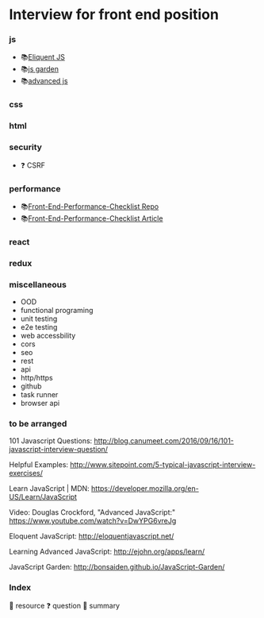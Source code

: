 # Interview for front end position


### js
* :books:[Eliquent JS](https://eloquentjavascript.net/)
* :books:[js garden](http://bonsaiden.github.io/JavaScript-Garden/)
* :books:[advanced js](https://www.youtube.com/watch?v=DwYPG6vreJg)
### css
### html
### security
* :question: CSRF
### performance
* :books:[Front-End-Performance-Checklist Repo](https://github.com/thedaviddias/Front-End-Performance-Checklist)
* :books:[Front-End-Performance-Checklist Article](https://www.smashingmagazine.com/2018/01/front-end-performance-checklist-2018-pdf-pages/)
### react
### redux
### miscellaneous
* OOD
* functional programing
* unit testing
* e2e testing
* web accessbility
* cors
* seo
* rest
* api
* http/https
* github
* task runner
* browser api

### to be arranged
101 Javascript Questions: http://blog.canumeet.com/2016/09/16/101-javascript-interview-question/

Helpful Examples: http://www.sitepoint.com/5-typical-javascript-interview-exercises/

Learn JavaScript | MDN: https://developer.mozilla.org/en-US/Learn/JavaScript

Video: Douglas Crockford, "Advanced JavaScript:" https://www.youtube.com/watch?v=DwYPG6vreJg

Eloquent JavaScript: http://eloquentjavascript.net/

Learning Advanced JavaScript: http://ejohn.org/apps/learn/

JavaScript Garden: http://bonsaiden.github.io/JavaScript-Garden/



### Index
:notebook: resource
:question: question
:ledger: summary
